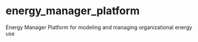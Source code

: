 # energy_manager_platform

Energy Manager Platform for modeling and managing organizational energy use
